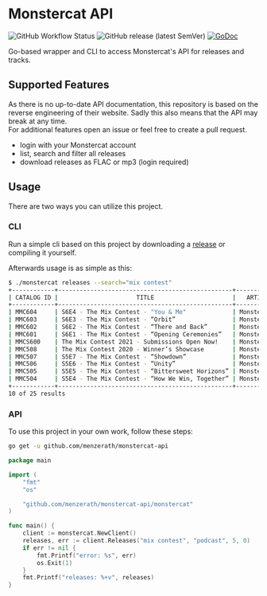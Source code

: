 # Monstercat API

![GitHub Workflow Status](https://img.shields.io/github/workflow/status/menzerath/monstercat-api/go)
![GitHub release (latest SemVer)](https://img.shields.io/github/v/release/menzerath/monstercat-api)
[![GoDoc](https://img.shields.io/static/v1?label=godoc&message=reference&color=blue)](https://pkg.go.dev/github.com/menzerath/monstercat-api/monstercat?tab=doc)

Go-based wrapper and CLI to access Monstercat's API for releases and tracks.

## Supported Features

As there is no up-to-date API documentation, this repository is based on the reverse engineering of their website.
Sadly this also means that the API may break at any time.  
For additional features open an issue or feel free to create a pull request.

* login with your Monstercat account
* list, search and filter all releases
* download releases as FLAC or mp3 (login required)

## Usage

There are two ways you can utilize this project.

### CLI

Run a simple cli based on this project by downloading a [release](https://github.com/menzerath/monstercat-api/releases) or compiling it yourself.

Afterwards usage is as simple as this:

```bash
$ ./monstercat releases --search="mix contest"
+------------+-------------------------------------------------+------------+---------+--------------+
| CATALOG ID |                      TITLE                      |   ARTIST   |  TYPE   | RELEASE DATE |
+------------+-------------------------------------------------+------------+---------+--------------+
| MMC604     | S6E4 - The Mix Contest - "You & Me"             | Monstercat | Podcast | 2021-08-11   |
| MMC603     | S6E3 - The Mix Contest - “Orbit”                | Monstercat | Podcast | 2021-08-04   |
| MMC602     | S6E2 - The Mix Contest - “There and Back”       | Monstercat | Podcast | 2021-07-28   |
| MMC601     | S6E1 - The Mix Contest - “Opening Ceremonies”   | Monstercat | Podcast | 2021-07-21   |
| MMCS600    | The Mix Contest 2021 - Submissions Open Now!    | Monstercat | Podcast | 2021-05-19   |
| MMC508     | The Mix Contest 2020 - Winner’s Showcase        | Monstercat | Podcast | 2020-09-23   |
| MMC507     | S5E7 - The Mix Contest - “Showdown”             | Monstercat | Podcast | 2020-09-02   |
| MMC506     | S5E6 - The Mix Contest - “Unity”                | Monstercat | Podcast | 2020-08-26   |
| MMC505     | S5E5 - The Mix Contest - “Bittersweet Horizons” | Monstercat | Podcast | 2020-08-19   |
| MMC504     | S5E4 - The Mix Contest - “How We Win, Together” | Monstercat | Podcast | 2020-08-12   |
+------------+-------------------------------------------------+------------+---------+--------------+
10 of 25 results
```

### API

To use this project in your own work, follow these steps:

```bash
go get -u github.com/menzerath/monstercat-api
```

```go
package main

import (
	"fmt"
	"os"

	"github.com/menzerath/monstercat-api/monstercat"
)

func main() {
	client := monstercat.NewClient()
	releases, err := client.Releases("mix contest", "podcast", 5, 0)
	if err != nil {
		fmt.Printf("error: %s", err)
		os.Exit(1)
	}
	fmt.Printf("releases: %+v", releases)
}
```
